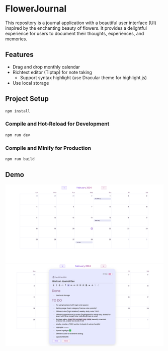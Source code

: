 # FlowerJournal

This repository is a journal application with a beautiful user interface (UI) inspired by the enchanting beauty of flowers. It provides a delightful experience for users to document their thoughts, experiences, and memories. 

## Features
- Drag and drop monthly calendar
- Richtext editor (Tiptap) for note taking
  - Support syntax highlight (use Dracular theme for highlight.js) 
- Use local storage


## Project Setup

```sh
npm install
```

### Compile and Hot-Reload for Development

```sh
npm run dev
```

### Compile and Minify for Production

```sh
npm run build
```
## Demo
![](Demo1.png)
![](Demo2.png)